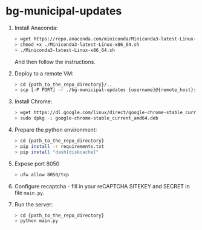 # bg-municipal-updates

1. Install Anaconda:

    ```sh
    > wget https://repo.anaconda.com/miniconda/Miniconda3-latest-Linux-x86_64.sh
    > chmod +x ./Miniconda3-latest-Linux-x86_64.sh
    > ./Miniconda3-latest-Linux-x86_64.sh
    ```

    And then follow the instructions.

2. Deploy to a remote VM:

    ```sh
    > cd {path_to_the_repo_directory}/..
    > scp [-P PORT] -r ./bg-municipal-updates {username}@{remote_host}:./ [-p 23]
    ```

3. Install Chrome:

    ```sh
    > wget https://dl.google.com/linux/direct/google-chrome-stable_current_amd64.deb
    > sudo dpkg -i google-chrome-stable_current_amd64.deb
    ```

4. Prepare the python environment:

    ```sh
    > cd {path_to_the_repo_directory}
    > pip install -r requirements.txt
    > pip install "dash[diskcache]"
    ```

5. Expose port 8050

    ```sh
    > ufw allow 8050/tcp
    ```

6. Configure recaptcha - fill in your reCAPTCHA SITEKEY and SECRET in file `main.py`.

7. Run the server:

    ```sh
    > cd {path_to_the_repo_directory}
    > python main.py
    ```
